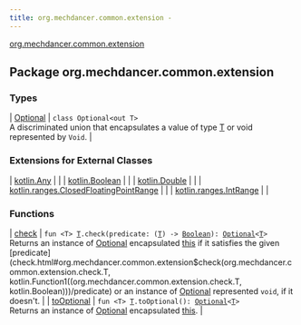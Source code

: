 ```yaml
---
title: org.mechdancer.common.extension - 
---
```


[org.mechdancer.common.extension](./index.html)

## Package org.mechdancer.common.extension

### Types

| [Optional](-optional/index.html) | `class Optional<out T>`<br>A discriminated union that encapsulates a value of type [T](-optional/index.html#T) or void represented by `Void`. |

### Extensions for External Classes

| [kotlin.Any](kotlin.-any/index.html) |  |
| [kotlin.Boolean](kotlin.-boolean/index.html) |  |
| [kotlin.Double](kotlin.-double/index.html) |  |
| [kotlin.ranges.ClosedFloatingPointRange](kotlin.ranges.-closed-floating-point-range/index.html) |  |
| [kotlin.ranges.IntRange](kotlin.ranges.-int-range/index.html) |  |

### Functions

| [check](check.html) | `fun <T> `[`T`](check.html#T)`.check(predicate: (`[`T`](check.html#T)`) -> `[`Boolean`](https://kotlinlang.org/api/latest/jvm/stdlib/kotlin/-boolean/index.html)`): `[`Optional`](-optional/index.html)`<`[`T`](check.html#T)`>`<br>Returns an instance of [Optional](-optional/index.html) encapsulated [this](check/-this-.html) if it satisfies the given [predicate](check.html#org.mechdancer.common.extension$check(org.mechdancer.common.extension.check.T, kotlin.Function1((org.mechdancer.common.extension.check.T, kotlin.Boolean)))/predicate) or an instance of [Optional](-optional/index.html) represented `void`, if it doesn't. |
| [toOptional](to-optional.html) | `fun <T> `[`T`](to-optional.html#T)`.toOptional(): `[`Optional`](-optional/index.html)`<`[`T`](to-optional.html#T)`>`<br>Returns an instance of [Optional](-optional/index.html) encapsulated [this](to-optional/-this-.html). |

